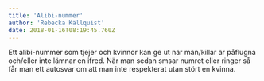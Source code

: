```yaml
---
title: 'Alibi-nummer'
author: 'Rebecka Källquist'
date: 2018-01-16T08:19:45.760Z
---
```

Ett alibi-nummer som tjejer och kvinnor kan ge ut när män/killar är påflugna och/eller inte lämnar en ifred. När man sedan smsar numret eller ringer så får man ett autosvar om att man inte respekterat utan stört en kvinna.
